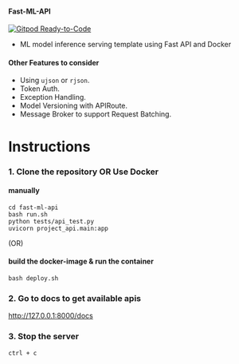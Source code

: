 #### Fast-ML-API

[![Gitpod Ready-to-Code](https://img.shields.io/badge/Gitpod-ready--to--code-blue?logo=gitpod)](https://gitpod.io/#https://github.com/Asrst/fast-ml-api)

- ML model inference serving template using Fast API and Docker

#### Other Features to consider
- Using `ujson` or `rjson`.
- Token Auth.
- Exception Handling.
- Model Versioning with APIRoute.
- Message Broker to support Request Batching.

# Instructions

### 1. Clone the repository OR Use Docker
#### manually
```
cd fast-ml-api
bash run.sh
python tests/api_test.py
uvicorn project_api.main:app
```
(OR)

#### build the docker-image & run the container
```
bash deploy.sh
```

### 2. Go to docs to get available apis
http://127.0.0.1:8000/docs


### 3. Stop the server
```
ctrl + c
```